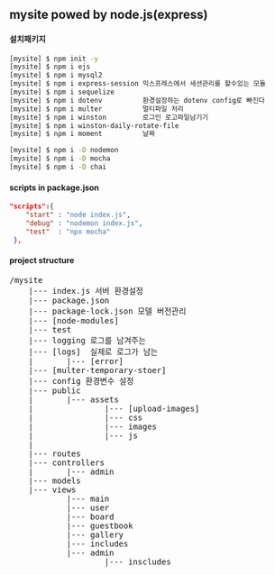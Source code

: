 ## mysite powed by node.js(express)

#### 설치패키지

```bash
[mysite] $ npm init -y
[mysite] $ npm i ejs
[mysite] $ npm i mysql2
[mysite] $ npm i express-session 익스프레스에서 세션관리를 할수있는 모듈
[mysite] $ npm i sequelize
[mysite] $ npm i dotenv          환경설정하는 dotenv config로 빠진다
[mysite] $ npm i multer          멀티파일 처리
[mysite] $ npm i winston         로그인 로고파일남기기
[mysite] $ npm i winston-daily-rotate-file
[mysite] $ npm i moment          날짜 

[mysite] $ npm i -D nodemon
[mysite] $ npm i -D mocha
[mysite] $ npm i -D chai
```



#### scripts in package.json

```JSON
"scripts":{
    "start" : "node index.js",
    "debug" : "nodemon index.js",
    "test"  : "npx mocha"
 },
```

#### project structure
<pre>
/mysite
    |--- index.js 서버 환경설정
    |--- package.json 
    |--- package-lock.json 모델 버전관리
    |--- [node-modules]
    |--- test
    |--- logging 로그를 남겨주는
    |--- [logs]  실제로 로그가 남는
    |       |--- [error]
    |--- [multer-temporary-stoer]
    |--- config 환경변수 설정
    |--- public
    |       |--- assets
    |               |--- [upload-images]
    |               |--- css
    |               |--- images
    |               |--- js
    |
    |--- routes
    |--- controllers
    |       |--- admin
    |--- models
    |--- views
            |--- main
            |--- user
            |--- board
            |--- guestbook
            |--- gallery
            |--- includes
            |--- admin
                    |--- inscludes

</per>